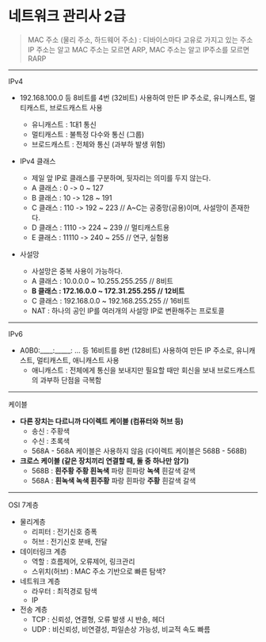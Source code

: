 # 네트워크 관리사 2급

> MAC 주소 (물리 주소, 하드웨어 주소) : 디바이스마다 고유로 가지고 있는 주소   
IP 주소는 알고 MAC 주소는 모르면 ARP, MAC 주소는 알고 IP주소를 모르면 RARP
---
IPv4   
* 192.168.100.0 등 8비트를 4번 (32비트) 사용하여 만든 IP 주소로, 유니캐스트, 멀티캐스트, 브로드캐스트 사용   
  * 유니캐스트 : 1대1 통신    
  * 멀티캐스트 : 불특정 다수와 통신 (그룹)   
  * 브로드캐스트 : 전체와 통신 (과부하 발생 위험)   
  
* IPv4 클래스   
  * 제일 앞 IP로 클래스를 구분하며, 뒷자리는 의미를 두지 않는다.   
  * A 클래스 : 0     -> 0 ~ 127   
  * B 클래스 : 10    -> 128 ~ 191   
  * C 클래스 : 110   -> 192 ~ 223 // A~C는 공중망(공용)이며, 사설망이 존재한다.   
  * D 클래스 : 1110  -> 224 ~ 239 // 멀티캐스트용   
  * E 클래스 : 11110 -> 240 ~ 255 // 연구, 실험용   
  
* 사설망
  * 사설망은 중복 사용이 가능하다.
  * A 클래스 : 10.0.0.0 ~ 10.255.255.255 // 8비트
  * **B 클래스 : 172.16.0.0 ~ 172.31.255.255 // 12비트**
  * C 클래스 : 192.168.0.0 ~ 192.168.255.255 // 16비트
  * NAT : 하나의 공인 IP를 여러개의 사설망 IP로 변환해주는 프로토콜
---
IPv6   
* A0B0:____:_____: ... 등 16비트를 8번 (128비트) 사용하여 만든 IP 주소로, 유니캐스트, 멀티캐스트, 애니캐스트 사용   
  * 애니캐스트 : 전체에게 통신을 보내지만 필요할 때만 회신을 보내 브로드캐스트의 과부하 단점을 극복함
  
---
케이블   
* **다른 장치는 다르니까 다이렉트 케이블 (컴퓨터와 허브 등)**
  * 송신 : 주황색
  * 수신 : 초록색
  * 568A - 568A 케이블은 사용하지 않음 (다이렉트 케이블은 568B - 568B)
* **크로스 케이블 (같은 장치끼리 연결할 때, 둘 중 하나만 암기)**
  * 568B : **흰주황 주황 흰녹색** 파랑 흰파랑 **녹색** 흰갈색 갈색
  * 568A : **흰녹색 녹색 흰주황** 파랑 흰파랑 **주황** 흰갈색 갈색

---
OSI 7계층
* 물리계층
  * 리피터 : 전기신호 증폭
  * 허브 : 전기신호 분배, 전달
* 데이터링크 계층 
  * 역할 : 흐름제어, 오류제어, 링크관리
  * 스위치(허브) : MAC 주소 기반으로 빠른 탐색?
* 네트워크 계층 
  * 라우터 : 최적경로 탐색
  * IP
* 전송 계층
  * TCP : 신뢰성, 연결형, 오류 발생 시 반송, 헤더
  * UDP : 비신뢰성, 비연결성, 파일손상 가능성, 비교적 속도 빠름





